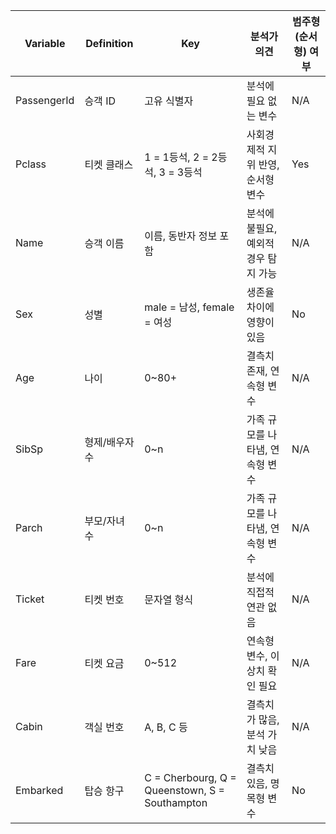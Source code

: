| Variable      | Definition                             | Key                                                                                     | 분석가 의견                     | 범주형(순서형) 여부 |
|---------------|----------------------------------------|-----------------------------------------------------------------------------------------|---------------------------------|--------------------|
| PassengerId   | 승객 ID                                | 고유 식별자                                                                             | 분석에 필요 없는 변수            | N/A                |
| Pclass        | 티켓 클래스                           | 1 = 1등석, 2 = 2등석, 3 = 3등석                                                         | 사회경제적 지위 반영, 순서형 변수 | Yes                |
| Name          | 승객 이름                             | 이름, 동반자 정보 포함                                                                  | 분석에 불필요, 예외적 경우 탐지 가능 | N/A                |
| Sex           | 성별                                  | male = 남성, female = 여성                                                              | 생존율 차이에 영향이 있음         | No                 |
| Age           | 나이                                  | 0~80+                                                                                   | 결측치 존재, 연속형 변수           | N/A                |
| SibSp         | 형제/배우자 수                         | 0~n                                                                                     | 가족 규모를 나타냄, 연속형 변수    | N/A                |
| Parch         | 부모/자녀 수                          | 0~n                                                                                     | 가족 규모를 나타냄, 연속형 변수    | N/A                |
| Ticket        | 티켓 번호                             | 문자열 형식                                                                             | 분석에 직접적 연관 없음           | N/A                |
| Fare          | 티켓 요금                             | 0~512                                                                                   | 연속형 변수, 이상치 확인 필요       | N/A                |
| Cabin         | 객실 번호                             | A, B, C 등                                                                              | 결측치가 많음, 분석 가치 낮음       | N/A                |
| Embarked      | 탑승 항구                             | C = Cherbourg, Q = Queenstown, S = Southampton                                          | 결측치 있음, 명목형 변수           | No                 |
